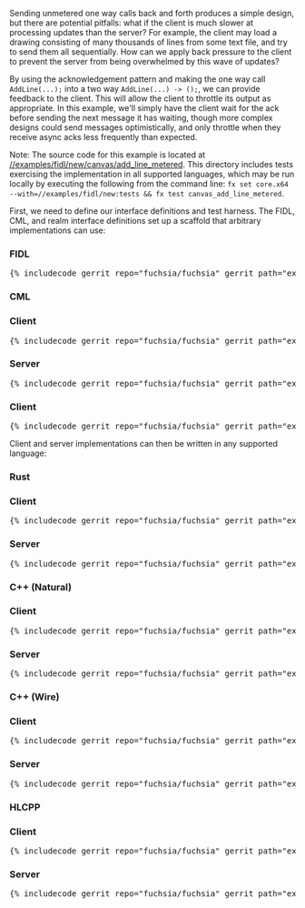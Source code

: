 Sending unmetered one way calls back and forth produces a simple design, but
there are potential pitfalls: what if the client is much slower at processing
updates than the server? For example, the client may load a drawing consisting
of many thousands of lines from some text file, and try to send them all
sequentially. How can we apply back pressure to the client to prevent the server
from being overwhelmed by this wave of updates?

By using the acknowledgement pattern and making the one way call `AddLine(...);`
into a two way `AddLine(...) -> ();`, we can provide feedback to the client.
This will allow the client to throttle its output as appropriate. In this
example, we'll simply have the client wait for the ack before sending the next
message it has waiting, though more complex designs could send messages
optimistically, and only throttle when they receive async acks less frequently
than expected.

Note: The source code for this example is located at
[//examples/fidl/new/canvas/add_line_metered](/examples/fidl/new/canvas/add_line_metered).
This directory includes tests exercising the implementation in all supported
languages, which may be run locally by executing the following from
the command line: `fx set core.x64 --with=//examples/fidl/new:tests && fx test
canvas_add_line_metered`.

First, we need to define our interface definitions and test harness. The FIDL,
CML, and realm interface definitions set up a scaffold that arbitrary
implementations can use:

<div>
  <devsite-selector>
    <!-- FIDL -->
    <section>
      <h3>FIDL</h3>
      <pre class="prettyprint">{% includecode gerrit_repo="fuchsia/fuchsia" gerrit_path="examples/fidl/new/canvas/add_line_metered/fidl/canvas.test.fidl" %}</pre>
    </section>
    <!-- CML -->
    <section style="padding: 0px;">
      <h3>CML</h3>
      <devsite-selector style="margin: 0px; padding: 0px;">
        <section>
          <h3 id="canvas-add_line_metered-cml-client">Client</h3>
          <pre class="prettyprint">{% includecode gerrit_repo="fuchsia/fuchsia" gerrit_path="examples/fidl/new/canvas/add_line_metered/meta/client.cml" %}</pre>
        </section>
        <section>
          <h3 id="canvas-add_line_metered-cml-server">Server</h3>
          <pre class="prettyprint">{% includecode gerrit_repo="fuchsia/fuchsia" gerrit_path="examples/fidl/new/canvas/add_line_metered/meta/server.cml" %}</pre>
        </section>
        <section>
          <h3 id="canvas-add_line_metered-cml-realm">Client</h3>
          <pre class="prettyprint">{% includecode gerrit_repo="fuchsia/fuchsia" gerrit_path="examples/fidl/new/canvas/add_line_metered/realm/meta/realm.cml" %}</pre>
        </section>
      </devsite-selector>
    </section>
  </devsite-selector>
</div>

Client and server implementations can then be written in any supported language:

<div>
  <devsite-selector>
    <!-- Rust -->
    <section style="padding: 0px;">
      <h3>Rust</h3>
      <devsite-selector style="margin: 0px; padding: 0px;">
        <section>
          <h3 id="canvas-add_line_metered-rust-client">Client</h3>
          <pre class="prettyprint lang-rust">{% includecode gerrit_repo="fuchsia/fuchsia" gerrit_path="examples/fidl/new/canvas/add_line_metered/rust/TODO.md" region_tag="todo" %}</pre>
        </section>
        <section>
          <h3 id="canvas-add_line_metered-rust-server">Server</h3>
          <pre class="prettyprint lang-rust">{% includecode gerrit_repo="fuchsia/fuchsia" gerrit_path="examples/fidl/new/canvas/add_line_metered/rust/TODO.md" region_tag="todo" %}</pre>
        </section>
      </devsite-selector>
    </section>
    <!-- C++ (Natural) -->
    <section style="padding: 0px;">
      <h3>C++ (Natural)</h3>
      <devsite-selector style="margin: 0px; padding: 0px;">
        <section>
          <h3 id="canvas-add_line_metered-cpp_natural-client">Client</h3>
          <pre class="prettyprint lang-cc">{% includecode gerrit_repo="fuchsia/fuchsia" gerrit_path="examples/fidl/new/canvas/add_line_metered/cpp_natural/TODO.md" region_tag="todo" %}</pre>
        </section>
        <section>
          <h3 id="canvas-add_line_metered-cpp_natural-server">Server</h3>
          <pre class="prettyprint lang-cc">{% includecode gerrit_repo="fuchsia/fuchsia" gerrit_path="examples/fidl/new/canvas/add_line_metered/cpp_natural/TODO.md" region_tag="todo" %}</pre>
        </section>
      </devsite-selector>
    </section>
    <!-- C++ (Wire) -->
    <section style="padding: 0px;">
      <h3>C++ (Wire)</h3>
      <devsite-selector style="margin: 0px; padding: 0px;">
        <section>
          <h3 id="canvas-add_line_metered-cpp_wire-client">Client</h3>
          <pre class="prettyprint lang-cc">{% includecode gerrit_repo="fuchsia/fuchsia" gerrit_path="examples/fidl/new/canvas/add_line_metered/cpp_wire/client/main.cc" highlight="now_has_response" %}</pre>
        </section>
        <section>
          <h3 id="canvas-add_line_metered-cpp_wire-server">Server</h3>
          <pre class="prettyprint lang-cc">{% includecode gerrit_repo="fuchsia/fuchsia" gerrit_path="examples/fidl/new/canvas/add_line_metered/cpp_wire/server/main.cc" highlight="now_has_response" %}</pre>
        </section>
      </devsite-selector>
    </section>
    <!-- HLCPP -->
    <section style="padding: 0px;">
      <h3>HLCPP</h3>
      <devsite-selector style="margin: 0px; padding: 0px;">
        <section>
          <h3 id="canvas-add_line_metered-hlcpp-client">Client</h3>
          <pre class="prettyprint lang-cc">{% includecode gerrit_repo="fuchsia/fuchsia" gerrit_path="examples/fidl/new/canvas/add_line_metered/hlcpp/TODO.md" region_tag="todo" %}</pre>
        </section>
        <section>
          <h3 id="canvas-add_line_metered-hlcpp-server">Server</h3>
          <pre class="prettyprint lang-cc">{% includecode gerrit_repo="fuchsia/fuchsia" gerrit_path="examples/fidl/new/canvas/add_line_metered/hlcpp/TODO.md" region_tag="todo" %}</pre>
        </section>
      </devsite-selector>
    </section>
  </devsite-selector>
</div>
